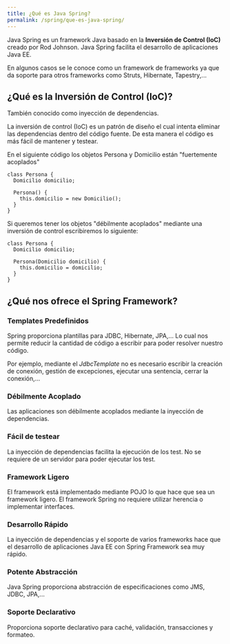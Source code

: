 ```yaml
---
title: ¿Qué es Java Spring?
permalink: /spring/que-es-java-spring/
---
```



Java Spring es un framework Java basado en la **Inversión de Control (IoC)** creado por Rod Johnson. Java Spring facilita el desarrollo de aplicaciones Java EE.

En algunos casos se le conoce como un framework de frameworks ya que da soporte para otros frameworks como Struts, Hibernate, Tapestry,...


## ¿Qué es la Inversión de Control (IoC)?
También conocido como inyección de dependencias.

La inversión de control (IoC) es un patrón de diseño el cual intenta eliminar las dependencias dentro del código fuente. De esta manera el código es más fácil de mantener y testear.

En el siguiente código los objetos Persona y Domicilio están "fuertemente acoplados"

```
class Persona {
  Domicilio domicilio;

  Persona() {
    this.domicilio = new Domicilio();
  }
}
```

Si queremos tener los objetos "débilmente acoplados" mediante una inversión de control escribiremos lo siguiente:

```
class Persona {
  Domicilio domicilio;

  Persona(Domicilio domicilio) {
    this.domicilio = domicilio;
  }
}
```

## ¿Qué nos ofrece el Spring Framework?

### Templates Predefinidos
Spring proporciona plantillas para JDBC, Hibernate, JPA,... Lo cual nos permite reducir la cantidad de código a escribir para poder resolver nuestro código.

Por ejemplo, mediante el *JdbcTemplate* no es necesario escribir la creación de conexión, gestión de excepciones, ejecutar una sentencia, cerrar la conexión,...

### Débilmente Acoplado
Las aplicaciones son débilmente acoplados mediante la inyección de dependencias.

### Fácil de testear
La inyección de dependencias facilita la ejecución de los test. No se requiere de un servidor para poder ejecutar los test.

### Framework Ligero
El framework está implementado mediante POJO lo que hace que sea un framework ligero. El framework Spring no requiere utilizar herencia o implementar interfaces.

### Desarrollo Rápido
La inyección de dependencias y el soporte de varios frameworks hace que el desarrollo de aplicaciones Java EE con Spring Framework sea muy rápido.

### Potente Abstracción
Java Spring proporciona abstracción de especificaciones como JMS, JDBC, JPA,...

### Soporte Declarativo
Proporciona soporte declarativo para caché, validación, transacciones y formateo.
